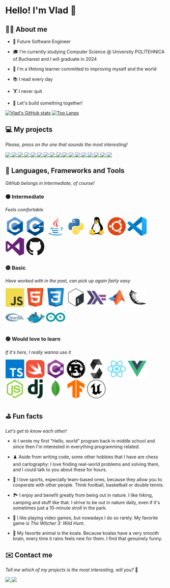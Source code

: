 # Hello! I'm Vlad 👋

## 👨‍💻 About me

- 🚀 Future Software Engineer

- 🎓 I'm currently studying Computer Science @ University POLITEHNICA of Bucharest and I will graduate in 2024

- 🌱 I'm a lifelong learner committed to improving myself and the world

- 📚 I read every day

- 🏋️ I never quit

- 🔧 Let's build something together!

[![Vlad's GitHub stats](https://github-readme-stats.vercel.app/api?username=vladzinca&hide=contribs&show_icons=true&theme=radical)](https://github.com/anuraghazra/github-readme-stats)
[![Top Langs](https://github-readme-stats.vercel.app/api/top-langs/?username=vladzinca&layout=compact&hide=glsl&theme=radical)](https://github.com/anuraghazra/github-readme-stats)

## 💻 My projects
*Please, press on the one that sounds the most interesting!*

<a href="https://github.com/vladzinca/store-order-management-app">
  <img align="center" src="https://github-readme-stats.vercel.app/api/pin/?username=vladzinca&repo=store-order-management-app&theme=radical" />
</a>
<a href="https://github.com/vladzinca/map-reduce-perfect-powers">
  <img align="center" src="https://github-readme-stats.vercel.app/api/pin/?username=vladzinca&repo=map-reduce-perfect-powers&theme=radical" />
</a>
<a href="https://github.com/vladzinca/http-requests">
  <img align="center" src="https://github-readme-stats.vercel.app/api/pin/?username=vladzinca&repo=http-requests&theme=radical" />
</a>
<a href="https://github.com/vladzinca/bash-commands">
  <img align="center" src="https://github-readme-stats.vercel.app/api/pin/?username=vladzinca&repo=bash-commands&theme=radical" />
</a>
<a href="https://github.com/vladzinca/sql-parser">
  <img align="center" src="https://github-readme-stats.vercel.app/api/pin/?username=vladzinca&repo=sql-parser&theme=radical" />
</a>
<a href="https://github.com/vladzinca/3d-car-racer">
  <img align="center" src="https://github-readme-stats.vercel.app/api/pin/?username=vladzinca&repo=3d-car-racer&theme=radical" />
</a>
<a href="https://github.com/vladzinca/manager-worker-distributed-system">
  <img align="center" src="https://github-readme-stats.vercel.app/api/pin/?username=vladzinca&repo=manager-worker-distributed-system&theme=radical" />
</a>
<a href="https://github.com/vladzinca/haskell-graphs">
  <img align="center" src="https://github-readme-stats.vercel.app/api/pin/?username=vladzinca&repo=haskell-graphs&theme=radical" />
</a>
<a href="https://github.com/vladzinca/duck-hunt-clone">
  <img align="center" src="https://github-readme-stats.vercel.app/api/pin/?username=vladzinca&repo=duck-hunt-clone&theme=radical" />
</a>
<a href="https://github.com/vladzinca/router-dataplane">
  <img align="center" src="https://github-readme-stats.vercel.app/api/pin/?username=vladzinca&repo=router-dataplane&theme=radical" />
</a>
<a href="https://github.com/vladzinca/cpp-algorithms">
  <img align="center" src="https://github-readme-stats.vercel.app/api/pin/?username=vladzinca&repo=cpp-algorithms&theme=radical" />
</a>
<a href="https://github.com/vladzinca/other-cpp-algorithms">
  <img align="center" src="https://github-readme-stats.vercel.app/api/pin/?username=vladzinca&repo=other-cpp-algorithms&theme=radical" />
</a>
<a href="https://github.com/vladzinca/client-server-app">
  <img align="center" src="https://github-readme-stats.vercel.app/api/pin/?username=vladzinca&repo=client-server-app&theme=radical" />
</a>
<a href="https://github.com/vladzinca/pythagorean-triples">
  <img align="center" src="https://github-readme-stats.vercel.app/api/pin/?username=vladzinca&repo=pythagorean-triples&theme=radical" />
</a>
<a href="https://github.com/vladzinca/World-of-Warcraft-clone">
  <img align="center" src="https://github-readme-stats.vercel.app/api/pin/?username=vladzinca&repo=World-of-Warcraft-clone&theme=radical" />
</a>
<a href="https://github.com/vladzinca/C-algorithms">
  <img align="center" src="https://github-readme-stats.vercel.app/api/pin/?username=vladzinca&repo=C-algorithms&theme=radical" />
</a>
<a href="https://github.com/vladzinca/assembly-apps">
  <img align="center" src="https://github-readme-stats.vercel.app/api/pin/?username=vladzinca&repo=assembly-apps&theme=radical" />
</a>

## 🤖 Languages, Frameworks and Tools
*GitHub belongs in Intermediate, of course!*

### 🟠 Intermediate
*Feels comfortable*

<div>
  <img alt="C" width="60px" src="https://github.com/devicons/devicon/blob/v2.15.1/icons/c/c-original.svg" />
  <img alt="C++" width="60px" src="https://github.com/devicons/devicon/blob/v2.15.1/icons/cplusplus/cplusplus-original.svg" />
  <img alt="Java" width="60px" src="https://github.com/devicons/devicon/blob/v2.15.1/icons/java/java-original.svg" />
  <img alt="Python" width="60px" src="https://github.com/devicons/devicon/blob/v2.15.1/icons/python/python-original.svg" />
  <img alt="Linux" width="60px" src="https://github.com/devicons/devicon/blob/v2.15.1/icons/linux/linux-original.svg" />
  <img alt="Ubuntu" width="60px" src="https://github.com/devicons/devicon/blob/v2.15.1/icons/ubuntu/ubuntu-plain.svg" />
  <img alt="VS Code" width="60px" src="https://github.com/devicons/devicon/blob/v2.15.1/icons/vscode/vscode-original.svg" />
  <img alt="Visual Studio" width="60px" src="https://github.com/devicons/devicon/blob/v2.15.1/icons/visualstudio/visualstudio-plain.svg" />
  <img alt="GitHub" width="60px" src="https://github.com/devicons/devicon/blob/master/icons/github/github-original.svg" />
</div>

### 🟡 Basic
*Have worked with in the past, can pick up again fairly easy*

<div>
  <img alt="Javascript" width="60px" src="https://github.com/devicons/devicon/blob/v2.15.1/icons/javascript/javascript-original.svg" />
  <img alt="HTML" width="60px" src="https://github.com/devicons/devicon/blob/v2.15.1/icons/html5/html5-original.svg" />
  <img alt="CSS" width="60px" src="https://github.com/devicons/devicon/blob/v2.15.1/icons/css3/css3-original.svg" />
  <img alt="Bash" width="60px" src="https://github.com/devicons/devicon/blob/v2.15.1/icons/bash/bash-original.svg" />
  <img alt="Haskell" width="60px" src="https://github.com/devicons/devicon/blob/v2.15.1/icons/haskell/haskell-original.svg" />
  <img alt="MATLAB" width="60px" src="https://github.com/devicons/devicon/blob/v2.15.1/icons/matlab/matlab-original.svg" />
  <img alt="Flask" width="60px" src="https://github.com/devicons/devicon/blob/v2.15.1/icons/flask/flask-original.svg" />
  <img alt="OpenGL" width="60px" src="https://github.com/devicons/devicon/blob/v2.15.1/icons/opengl/opengl-original.svg" />
  <img alt="Docker" width="60px" src="https://github.com/devicons/devicon/blob/v2.15.1/icons/docker/docker-original.svg" />
  <img alt="Arduino" width="60px" src="https://github.com/devicons/devicon/blob/v2.15.1/icons/arduino/arduino-original.svg" />
</div>

### 🟢 Would love to learn
*If it's here, I really wanna use it*

<div>
  <img alt="TypeScript" width="60px" src="https://github.com/devicons/devicon/blob/v2.15.1/icons/typescript/typescript-original.svg" />
  <img alt="Swift" width="60px" src="https://github.com/devicons/devicon/blob/v2.15.1/icons/swift/swift-original.svg" />
  <img alt="C#" width="60px" src="https://github.com/devicons/devicon/blob/v2.15.1/icons/csharp/csharp-original.svg" />
  <img alt="Rust" width="60px" src="https://github.com/devicons/devicon/blob/v2.15.1/icons/rust/rust-plain.svg" />
  <img alt="Solidity" width="60px" src="https://github.com/devicons/devicon/blob/master/icons/solidity/solidity-original.svg" />
  <img alt="React" width="60px" src="https://github.com/devicons/devicon/blob/v2.15.1/icons/react/react-original.svg" />
  <img alt="Vue.js" width="60px" src="https://github.com/devicons/devicon/blob/v2.15.1/icons/vuejs/vuejs-original.svg" />
  <img alt="Node.js" width="60px" src="https://github.com/devicons/devicon/blob/v2.15.1/icons/nodejs/nodejs-original.svg" />
  <img alt="Django" width="60px" src="https://github.com/devicons/devicon/blob/v2.15.1/icons/django/django-plain.svg" />
  <img alt="MongoDB" width="60px" src="https://github.com/devicons/devicon/blob/v2.15.1/icons/mongodb/mongodb-original.svg" />
  <img alt="TensorFlow" width="60px" src="https://github.com/devicons/devicon/blob/v2.15.1/icons/tensorflow/tensorflow-original.svg" />
  <img alt="Unreal Engine" width="60px" src="https://github.com/devicons/devicon/blob/v2.15.1/icons/unrealengine/unrealengine-original.svg" />
</div>

## ⛳ Fun facts
*Let's get to know each other!*

- 🌐 I wrote my first "Hello, world" program back in middle school and since then I'm interested in everything programming related.

- ♟️ Aside from writing code, some other hobbies that I have are chess and cartography: I love finding real-world problems and solving them, and I could talk to you about these for hours.

- 🏐 I love sports, especially team-based ones, because they allow you to cooperate with other people. Think football, basketball or double tennis.

- 🏞️ I enjoy and benefit greatly from being out in nature. I like hiking, camping and stuff like that. I strive to be out in nature daily, even if it's sometimes just a 10-minute stroll in the park.

- 🧙 I like playing video games, but nowadays I do so rarely. My favorite game is *The Witcher 3: Wild Hunt*.

- 🐨 My favorite animal is the koala. Because koalas have a very smooth brain, every time it rains feels new for them. I find that genuinely funny.

## ✉️ Contact me
*Tell me which of my projects is the most interesting, will you?* 🥺

<a href="mailto:vlad.zinca@protonmail.com"> 
<img src="https://img.shields.io/static/v1?style=for-the-badge&message=Email&color=141321&logo=ProtonMail&logoColor=f8d847&label="</img> 
</a>

<a href="https://www.linkedin.com/in/vlad-zinca/"> 
<img src="https://img.shields.io/static/v1?style=for-the-badge&message=LinkedIn&color=141321&logo=LinkedIn&logoColor=f8d847&label="</img> 
</a>
